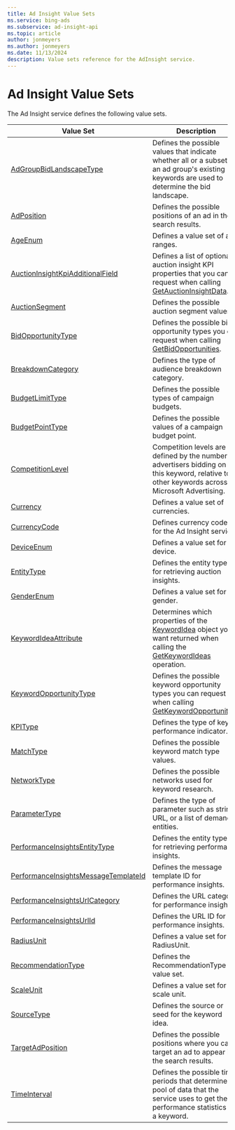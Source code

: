 ```yaml
---
title: Ad Insight Value Sets
ms.service: bing-ads
ms.subservice: ad-insight-api
ms.topic: article
author: jonmeyers
ms.author: jonmeyers
ms.date: 11/13/2024
description: Value sets reference for the AdInsight service.
---
```

# Ad Insight Value Sets
The Ad Insight service defines the following value sets.

|Value Set|Description|
|---|---|
|[AdGroupBidLandscapeType](adgroupbidlandscapetype.md)|Defines the possible values that indicate whether all or a subset of an ad group's existing keywords are used to determine the bid landscape.|
|[AdPosition](adposition.md)|Defines the possible positions of an ad in the search results.|
|[AgeEnum](ageenum.md)|Defines a value set of age ranges.|
|[AuctionInsightKpiAdditionalField](auctioninsightkpiadditionalfield.md)|Defines a list of optional auction insight KPI properties that you can request when calling [GetAuctionInsightData](getauctioninsightdata.md).|
|[AuctionSegment](auctionsegment.md)|Defines the possible auction segment values.|
|[BidOpportunityType](bidopportunitytype.md)|Defines the possible bid opportunity types you can request when calling [GetBidOpportunities](getbidopportunities.md).|
|[BreakdownCategory](breakdowncategory.md)|Defines the type of audience breakdown category.|
|[BudgetLimitType](budgetlimittype.md)|Defines the possible types of campaign budgets.|
|[BudgetPointType](budgetpointtype.md)|Defines the possible values of a campaign budget point.|
|[CompetitionLevel](competitionlevel.md)|Competition levels are defined by the number of advertisers bidding on this keyword, relative to all other keywords across Microsoft Advertising.|
|[Currency](currency.md)|Defines a value set of currencies.|
|[CurrencyCode](currencycode.md)|Defines currency codes for the Ad Insight service.|
|[DeviceEnum](deviceenum.md)|Defines a value set for device.|
|[EntityType](entitytype.md)|Defines the entity types for retrieving auction insights.|
|[GenderEnum](genderenum.md)|Defines a value set for gender.|
|[KeywordIdeaAttribute](keywordideaattribute.md)|Determines which properties of the [KeywordIdea](keywordidea.md) object you want returned when calling the [GetKeywordIdeas](getkeywordideas.md) operation.|
|[KeywordOpportunityType](keywordopportunitytype.md)|Defines the possible keyword opportunity types you can request when calling [GetKeywordOpportunities](getkeywordopportunities.md).|
|[KPIType](kpitype.md)|Defines the type of key performance indicator.|
|[MatchType](matchtype.md)|Defines the possible keyword match type values.|
|[NetworkType](networktype.md)|Defines the possible networks used for keyword research.|
|[ParameterType](parametertype.md)|Defines the type of parameter such as string, URL, or a list of demand entities.|
|[PerformanceInsightsEntityType](performanceinsightsentitytype.md)|Defines the entity types for retrieving performance insights.|
|[PerformanceInsightsMessageTemplateId](performanceinsightsmessagetemplateid.md)|Defines the message template ID for performance insights.|
|[PerformanceInsightsUrlCategory](performanceinsightsurlcategory.md)|Defines the URL category for performance insights.|
|[PerformanceInsightsUrlId](performanceinsightsurlid.md)|Defines the URL ID for performance insights.|
|[RadiusUnit](radiusunit.md)|Defines a value set for the RadiusUnit.|
|[RecommendationType](recommendationtype.md)|Defines the RecommendationType value set.|
|[ScaleUnit](scaleunit.md)|Defines a value set for the scale unit.|
|[SourceType](sourcetype.md)|Defines the source or seed for the keyword idea.|
|[TargetAdPosition](targetadposition.md)|Defines the possible positions where you can target an ad to appear in the search results.|
|[TimeInterval](timeinterval.md)|Defines the possible time periods that determine the pool of data that the service uses to get the performance statistics of a keyword.|

